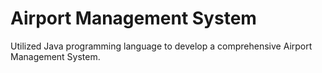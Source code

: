 # Airport Management System
 Utilized Java programming language to develop a comprehensive Airport Management System.
